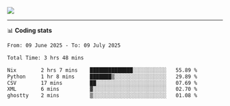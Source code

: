 <picture>
  <source
  srcset="https://github-readme-stats.vercel.app/api?username=sant0s12&show_icons=true&theme=dark"
  media="(prefers-color-scheme: dark)"
  />
  <source
  srcset="https://github-readme-stats.vercel.app/api?username=sant0s12&show_icons=true"
  media="(prefers-color-scheme: light)"
  />
  <img src="https://github-readme-stats.vercel.app/api?username=sant0s12&show_icons=true" />
</picture>

---

📊 **Coding stats**

<!--START_SECTION:waka-->

```txt
From: 09 June 2025 - To: 09 July 2025

Total Time: 3 hrs 48 mins

Nix        2 hrs 7 mins    ██████████████░░░░░░░░░░░   55.89 %
Python     1 hr 8 mins     ███████▒░░░░░░░░░░░░░░░░░   29.89 %
CSV        17 mins         ██░░░░░░░░░░░░░░░░░░░░░░░   07.69 %
XML        6 mins          ▓░░░░░░░░░░░░░░░░░░░░░░░░   02.70 %
ghostty    2 mins          ▒░░░░░░░░░░░░░░░░░░░░░░░░   01.08 %
```

<!--END_SECTION:waka-->

